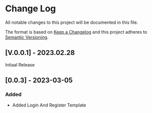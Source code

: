 
# Change Log
All notable changes to this project will be documented in this file.
 
The format is based on [Keep a Changelog](http://keepachangelog.com/)
and this project adheres to [Semantic Versioning](http://semver.org/).
  
## [V.0.0.1] - 2023.02.28
  
  Intiaal Release

 
## [0.0.3] - 2023-03-05
 
### Added
   - Added Login And Register Template
